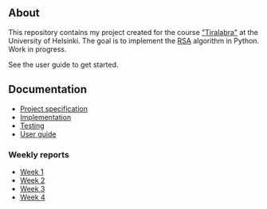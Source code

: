 ## About

This repository contains my project created for the course ["Tiralabra"](https://tiralabra.github.io/2022_p1/index) at the University of Helsinki. The goal is to implement the [RSA](https://en.wikipedia.org/wiki/RSA_(cryptosystem)) algorithm in Python. Work in progress.

See the user guide to get started.

## Documentation

- [Project specification](documentation/specification.md)
- [Implementation](documentation/implementation.md)
- [Testing](documentation/testing.md)
- [User guide](documentation/guide.md)

### Weekly reports

- [Week 1](documentation/reports/week1.md)
- [Week 2](documentation/reports/week2.md)
- [Week 3](documentation/reports/week3.md)
- [Week 4](documentation/reports/week4.md)
<!--
- [Week 5](documentation/reports/week5.md)
-->
<!--
- [Week 6](documentation/reports/week6.md)
-->
